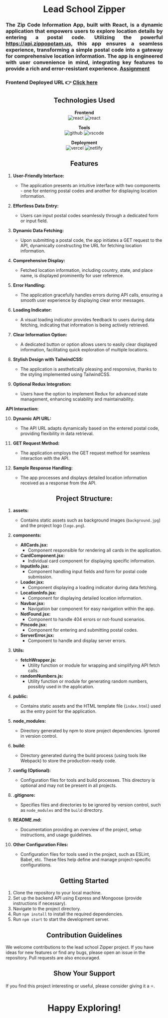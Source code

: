 <h1 align="center">Lead School Zipper</h1>

<h3 align="justify" width="80%">

The Zip Code Information App, built with React, is a dynamic application that empowers users to explore location details by entering a postal code. Utilizing the powerful https://api.zippopotam.us, this app ensures a seamless experience, transforming a simple postal code into a gateway for comprehensive location information. The app is engineered with user convenience in mind, integrating key features to provide a rich and error-resistant experience. [Assignment](https://docs.google.com/document/d/1CGynvbYCK1m-_nW4xD9R-972fLjobWtixKOBA0II5L0/edit?usp=sharing)

### Frontend Deployed URL 👉 [Click here](https://zipper-ten.vercel.app/)

</h3>

<h2 align="center">Technologies Used</h2>

<p align="center">
  <b>Frontend</b><br>
  <img src="https://img.shields.io/badge/react-%23323330.svg?style=for-the-badge&logo=react&logoColor=%23F7DF1E" alt="react">
   <img src="https://img.shields.io/badge/chakraui-%23323330.svg?style=for-the-badge&logo=chakra-ui&logoColor=%23F7DF1E" alt="react">
</p>

<p align="center">
  <b>Tools</b><br>
  <img src="https://img.shields.io/badge/GitHub-100000?style=for-the-badge&logo=github&logoColor=white" alt="github">
  <img src="https://img.shields.io/badge/Visual%20Studio-5C2D91.svg?style=for-the-badge&logo=visual-studio&logoColor=white" alt="vscode">
</p>

<p align="center">
  <b>Deployment</b><br>
  <img src="https://img.shields.io/badge/vercel-%23000000.svg?style=for-the-badge&logo=vercel&logoColor=white" alt="vercel">
  <img src="https://img.shields.io/badge/netlify-%23000000.svg?style=for-the-badge&logo=netlify&logoColor=#00C7B7" alt="netlify">
</p>

<h2 align="center">Features</h2>

1. **User-Friendly Interface:**
   - The application presents an intuitive interface with two components - one for entering postal codes and another for displaying location information.

2. **Effortless Data Entry:**
   - Users can input postal codes seamlessly through a dedicated form or input field.

3. **Dynamic Data Fetching:**
   - Upon submitting a postal code, the app initiates a GET request to the API, dynamically constructing the URL for fetching location information.

4. **Comprehensive Display:**
   - Fetched location information, including country, state, and place name, is displayed prominently for user reference.

5. **Error Handling:**
   - The application gracefully handles errors during API calls, ensuring a smooth user experience by displaying clear error messages.

6. **Loading Indicator:**
   - A visual loading indicator provides feedback to users during data fetching, indicating that information is being actively retrieved.

7. **Clear Information Option:**
   - A dedicated button or option allows users to easily clear displayed information, facilitating quick exploration of multiple locations.

8. **Stylish Design with TailwindCSS:**
   - The application is aesthetically pleasing and responsive, thanks to the styling implemented using TailwindCSS.

9. **Optional Redux Integration:**
   - Users have the option to implement Redux for advanced state management, enhancing scalability and maintainability.

**API Interaction:**

10. **Dynamic API URL:**
    - The API URL adapts dynamically based on the entered postal code, providing flexibility in data retrieval.

11. **GET Request Method:**
    - The application employs the GET request method for seamless interaction with the API.

12. **Sample Response Handling:**
    - The app processes and displays detailed location information received as a response from the API.


<h2 align="center">Project Structure:</h2>

1. **assets:**
   - Contains static assets such as background images (`background.jpg`) and the project logo (`logo.png`).

2. **components:**
   - **AllCards.jsx:**
     - Component responsible for rendering all cards in the application.
   - **CardComponent.jsx:**
     - Individual card component for displaying specific information.
   - **InputInfo.jsx:**
     - Component handling input fields and form for postal code submission.
   - **Loader.jsx:**
     - Component displaying a loading indicator during data fetching.
   - **LocationInfo.jsx:**
     - Component for displaying detailed location information.
   - **Navbar.jsx:**
     - Navigation bar component for easy navigation within the app.
   - **NotFound.jsx:**
     - Component to handle 404 errors or not-found scenarios.
   - **Pincode.jsx:**
     - Component for entering and submitting postal codes.
   - **ServerError.jsx:**
     - Component to handle and display server errors.

3. **Utils:**
   - **fetchWrapper.js:**
     - Utility function or module for wrapping and simplifying API fetch calls.
   - **randomNumbers.js:**
     - Utility function or module for generating random numbers, possibly used in the application.

4. **public:**
   - Contains static assets and the HTML template file (`index.html`) used as the entry point for the application.

5. **node_modules:**
   - Directory generated by npm to store project dependencies. Ignored in version control.

6. **build:**
   - Directory generated during the build process (using tools like Webpack) to store the production-ready code.

7. **config (Optional):**
   - Configuration files for tools and build processes. This directory is optional and may not be present in all projects.

8. **.gitignore:**
   - Specifies files and directories to be ignored by version control, such as `node_modules` and the `build` directory.

9. **README.md:**
   - Documentation providing an overview of the project, setup instructions, and usage guidelines.

10. **Other Configuration Files:**
    - Configuration files for tools used in the project, such as ESLint, Babel, etc. These files help define and manage project-specific configurations.

<h2 align="center">Getting Started</h2>

1. Clone the repository to your local machine.
2. Set up the backend API using Express and Mongoose (provide instructions if necessary).
3. Navigate to the project directory.
4. Run `npm install` to install the required dependencies.
5. Run `npm start` to start the development server.

<h2 align="center">Contribution Guidelines</h2>

We welcome contributions to the lead school Zipper project. If you have ideas for new features or find any bugs, please open an issue in the repository. Pull requests are also encouraged.

<h2 align="center">Show Your Support</h2>

If you find this project interesting or useful, please consider giving it a ⭐️.

<h1 align="center">Happy Exploring!</h1>
